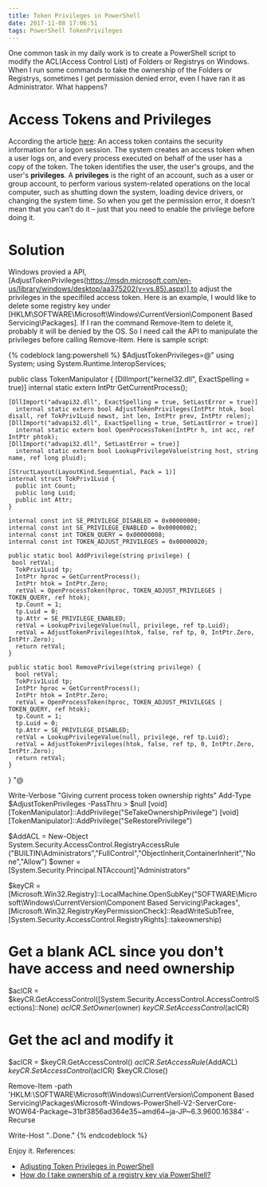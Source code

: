 ```yaml
---
title: Token Privileges in PowerShell
date: 2017-11-08 17:06:51
tags: PowerShell TokenPrivileges
---
```

One common task in my daily work is to create a PowerShell script to modify the ACL(Access Control List) of Folders or Registrys on Windows. When I run some commands to take the ownership of the Folders or Registrys, sometimes I get permission denied error, even I have ran it as Administrator. What happens?
<!-- more --> 
# Access Tokens and Privileges
According the article [here](https://msdn.microsoft.com/en-us/library/windows/desktop/ms721532(v=vs.85).aspx#_security_access_token_gly): An access token contains the security information for a logon session. The system creates an access token when a user logs on, and every process executed on behalf of the user has a copy of the token. The token identifies the user, the user's groups, and the user's **privileges**.
A **privileges** is the right of an account, such as a user or group account, to perform various system-related operations on the local computer, such as shutting down the system, loading device drivers, or changing the system time.
So when you get the permission error, it doesn’t mean that you can’t do it – just that you need to enable the privilege before doing it.

# Solution
Windows provied a API, [AdjustTokenPrivileges(https://msdn.microsoft.com/en-us/library/windows/desktop/aa375202(v=vs.85).aspx)],to adjust the privileges in the specifiled access token.
Here is an example, I would like to delete some registry key under [HKLM\SOFTWARE\Microsoft\Windows\CurrentVersion\Component Based Servicing\Packages\]. If I ran the command Remove-Item to delete it, probably it will be denied by the OS.
So I need call the API to manipulate the privileges before calling Remove-Item.
Here is sample script:

{% codeblock lang:powershell %}
$AdjustTokenPrivileges=@"
using System;
using System.Runtime.InteropServices;

  public class TokenManipulator {
    [DllImport("kernel32.dll", ExactSpelling = true)]
      internal static extern IntPtr GetCurrentProcess();

    [DllImport("advapi32.dll", ExactSpelling = true, SetLastError = true)]
      internal static extern bool AdjustTokenPrivileges(IntPtr htok, bool disall, ref TokPriv1Luid newst, int len, IntPtr prev, IntPtr relen);
    [DllImport("advapi32.dll", ExactSpelling = true, SetLastError = true)]
      internal static extern bool OpenProcessToken(IntPtr h, int acc, ref IntPtr phtok);
    [DllImport("advapi32.dll", SetLastError = true)]
      internal static extern bool LookupPrivilegeValue(string host, string name, ref long pluid);

    [StructLayout(LayoutKind.Sequential, Pack = 1)]
    internal struct TokPriv1Luid {
      public int Count;
      public long Luid;
      public int Attr;
    }

    internal const int SE_PRIVILEGE_DISABLED = 0x00000000;
    internal const int SE_PRIVILEGE_ENABLED = 0x00000002;
    internal const int TOKEN_QUERY = 0x00000008;
    internal const int TOKEN_ADJUST_PRIVILEGES = 0x00000020;

    public static bool AddPrivilege(string privilege) {
     bool retVal;
      TokPriv1Luid tp;
      IntPtr hproc = GetCurrentProcess();
      IntPtr htok = IntPtr.Zero;
      retVal = OpenProcessToken(hproc, TOKEN_ADJUST_PRIVILEGES | TOKEN_QUERY, ref htok);
      tp.Count = 1;
      tp.Luid = 0;
      tp.Attr = SE_PRIVILEGE_ENABLED;
      retVal = LookupPrivilegeValue(null, privilege, ref tp.Luid);
      retVal = AdjustTokenPrivileges(htok, false, ref tp, 0, IntPtr.Zero, IntPtr.Zero);
      return retVal;
    }

    public static bool RemovePrivilege(string privilege) {
      bool retVal;
      TokPriv1Luid tp;
      IntPtr hproc = GetCurrentProcess();
      IntPtr htok = IntPtr.Zero;
      retVal = OpenProcessToken(hproc, TOKEN_ADJUST_PRIVILEGES | TOKEN_QUERY, ref htok);
      tp.Count = 1;
      tp.Luid = 0;
      tp.Attr = SE_PRIVILEGE_DISABLED;
      retVal = LookupPrivilegeValue(null, privilege, ref tp.Luid);
      retVal = AdjustTokenPrivileges(htok, false, ref tp, 0, IntPtr.Zero, IntPtr.Zero);
      return retVal;
    }
  }
"@

Write-Verbose "Giving current process token ownership rights"
    Add-Type $AdjustTokenPrivileges -PassThru > $null
    [void][TokenManipulator]::AddPrivilege("SeTakeOwnershipPrivilege") 
    [void][TokenManipulator]::AddPrivilege("SeRestorePrivilege") 

$AddACL = New-Object System.Security.AccessControl.RegistryAccessRule ("BUILTIN\Administrators","FullControl","ObjectInherit,ContainerInherit","None","Allow")
$owner = [System.Security.Principal.NTAccount]"Administrators"

$keyCR = [Microsoft.Win32.Registry]::LocalMachine.OpenSubKey("SOFTWARE\Microsoft\Windows\CurrentVersion\Component Based Servicing\Packages\", [Microsoft.Win32.RegistryKeyPermissionCheck]::ReadWriteSubTree,[System.Security.AccessControl.RegistryRights]::takeownership)
# Get a blank ACL since you don't have access and need ownership
$aclCR = $keyCR.GetAccessControl([System.Security.AccessControl.AccessControlSections]::None)
$aclCR.SetOwner($owner)
$keyCR.SetAccessControl($aclCR)

# Get the acl and modify it
$aclCR = $keyCR.GetAccessControl()
$aclCR.SetAccessRule($AddACL)
$keyCR.SetAccessControl($aclCR)
$keyCR.Close()

Remove-Item -path 'HKLM:\SOFTWARE\Microsoft\Windows\CurrentVersion\Component Based Servicing\Packages\Microsoft-Windows-PowerShell-V2-ServerCore-WOW64-Package~31bf3856ad364e35~amd64~ja-JP~6.3.9600.16384' -Recurse

Write-Host "..Done." 
{% endcodeblock %}

Enjoy it.
References:
* [Adjusting Token Privileges in PowerShell](http://www.leeholmes.com/blog/2010/09/24/adjusting-token-privileges-in-powershell/)
* [How do I take ownership of a registry key via PowerShell?](https://stackoverflow.com/questions/12044432/how-do-i-take-ownership-of-a-registry-key-via-powershell)

